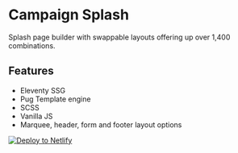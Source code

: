 # Campaign Splash

Splash page builder with swappable layouts offering up over 1,400 combinations.

## Features

- Eleventy SSG
- Pug Template engine
- SCSS
- Vanilla JS
- Marquee, header, form and footer layout options

[![Deploy to Netlify](https://www.netlify.com/img/deploy/button.svg)](https://app.netlify.com/start/deploy?repository=https://github.com/jeffrummel/campaign-splash)